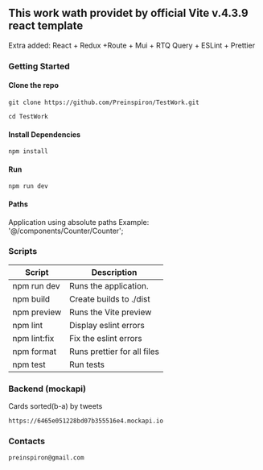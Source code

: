 ## This work wath providet by official Vite v.4.3.9 react template

Extra added:  React + Redux +Route + Mui + RTQ Query + ESLint + Prettier



### Getting Started

#### Clone the repo

```
git clone https://github.com/Preinspiron/TestWork.git
```

```
cd TestWork
```

#### Install Dependencies

```
npm install
```

#### Run

```
npm run dev
```

#### Paths

Application using absolute paths
Example: '@/components/Counter/Counter';



### Scripts

| Script        | Description                        |
| ------------- | ---------------------------------- |
| npm run dev   | Runs the application.              |
| npm build     | Create builds to ./dist            |
| npm preview   | Runs the Vite preview              |
| npm lint      | Display eslint errors              |
| npm lint:fix  | Fix the eslint errors              |
| npm format    | Runs prettier for all files        |
| npm test      | Run tests                          |


### Backend (mockapi)
 Cards sorted(b-a) by tweets
```
https://6465e051228bd07b355516e4.mockapi.io
```

### Contacts

```
preinspiron@gmail.com
```
